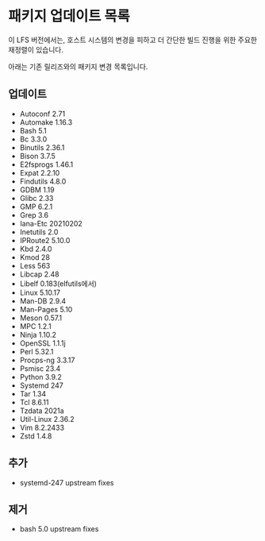 # 패키지 업데이트 목록

이 LFS 버전에서는, 호스트 시스템의 변경을 피하고 더 간단한 빌드 진행을 위한 주요한 재정렬이 있습니다.


아래는 기존 릴리즈와의 패키지 변경 목록입니다.


## 업데이트
* Autoconf 2.71
* Automake 1.16.3
* Bash 5.1
* Bc 3.3.0
* Binutils 2.36.1
* Bison 3.7.5
* E2fsprogs 1.46.1
* Expat 2.2.10
* Findutils 4.8.0
* GDBM 1.19
* Glibc 2.33
* GMP 6.2.1
* Grep 3.6
* Iana-Etc 20210202
* Inetutils 2.0
* IPRoute2 5.10.0
* Kbd 2.4.0
* Kmod 28
* Less 563
* Libcap 2.48
* Libelf 0.183(elfutils에서)
* Linux 5.10.17
* Man-DB 2.9.4
* Man-Pages 5.10
* Meson 0.57.1
* MPC 1.2.1
* Ninja 1.10.2
* OpenSSL 1.1.1j
* Perl 5.32.1
* Procps-ng 3.3.17
* Psmisc 23.4
* Python 3.9.2
* Systemd 247
* Tar 1.34
* Tcl 8.6.11
* Tzdata 2021a
* Util-Linux 2.36.2
* Vim 8.2.2433
* Zstd 1.4.8

## 추가
* systemd-247 upstream fixes

## 제거
* bash 5.0 upstream fixes